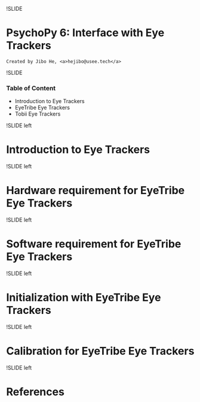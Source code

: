 !SLIDE

# PsychoPy 6: Interface with Eye Trackers
   
    Created by Jibo He, <a>hejibo@usee.tech</a>

!SLIDE

### Table of Content
- Introduction to Eye Trackers
- EyeTribe Eye Trackers
- Tobii Eye Trackers


!SLIDE left

# Introduction to Eye Trackers

!SLIDE left

# Hardware requirement for EyeTribe Eye Trackers


!SLIDE left

# Software requirement for EyeTribe Eye Trackers


!SLIDE left

# Initialization with EyeTribe Eye Trackers

!SLIDE left

# Calibration for EyeTribe Eye Trackers

!SLIDE left

# References


